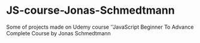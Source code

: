 # JS-course-Jonas-Schmedtmann
Some of projects made on Udemy course ''JavaScript Beginner To Advance Complete Course by Jonas Schmedtmann
